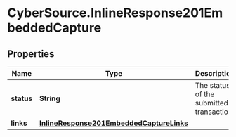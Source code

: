# CyberSource.InlineResponse201EmbeddedCapture

## Properties
Name | Type | Description | Notes
------------ | ------------- | ------------- | -------------
**status** | **String** | The status of the submitted transaction. | [optional] 
**links** | [**InlineResponse201EmbeddedCaptureLinks**](InlineResponse201EmbeddedCaptureLinks.md) |  | [optional] 


